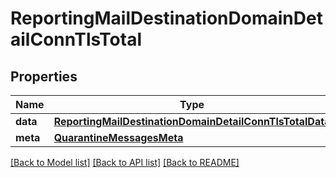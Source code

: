 # ReportingMailDestinationDomainDetailConnTlsTotal

## Properties
Name | Type | Description | Notes
------------ | ------------- | ------------- | -------------
**data** | [**ReportingMailDestinationDomainDetailConnTlsTotalData**](ReportingMailDestinationDomainDetailConnTlsTotalData.md) |  | [optional] 
**meta** | [**QuarantineMessagesMeta**](QuarantineMessagesMeta.md) |  | [optional] 

[[Back to Model list]](../README.md#documentation-for-models) [[Back to API list]](../README.md#documentation-for-api-endpoints) [[Back to README]](../README.md)

